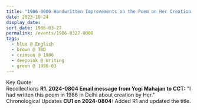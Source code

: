 ```yaml
---
title: "1986-0000 Handwritten Improvements on the Poem on Her Creation by Yogi Mahajan, New Delhi, India"
date: 2023-10-24
display_date: 
sort_date: 1986-03-27
permalink: /events/1986-0327-0000
tags:
  - blue @ English
  - brown @ TBD
  - crimson @ 1986
  - deeppink @ Writing
  - green @ 1986-03
---
```


<wave-list>
  <list-title color="green" width="75">Key Quote</list-title>
  <list-item color="BlanchedAlmond"  width="200"></list-item>
  <list-item color="Lavender"></list-item>
  <list-item color="BlanchedAlmond"></list-item>
</wave-list>

<br>

<wave-list>
  <list-title color="DarkSeaGreen" width="65"> Recollections</list-title>
  <list-item color="BlanchedAlmond" width="280"><b>R1. 2024-0804 Email message from Yogi Mahajan to CCT:</b> "I had written this poem in 1986 in Delhi about creation by Her."</list-item>
</wave-list>

<br>

<wave-list>
  <list-title color="DarkSeaGreen" width="110">Chronological Updates</list-title>
  <list-item color="BlanchedAlmond"  width="280"><b>CU1 on 2024-0804:</b> Added R1 and updated the title.</list-item>
</wave-list>